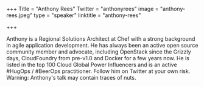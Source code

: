 +++
Title = "Anthony Rees"
Twitter = "anthonyrees"
image = "anthony-rees.jpeg"
type = "speaker"
linktitle = "anthony-rees"

+++

Anthony is a Regional Solutions Architect at Chef with a strong background in agile application development.  He has always been an active open source community member and advocate, including OpenStack since the Grizzly days, CloudFoundry from pre-v1.0 and Docker for a few years now. He is listed in the top 100 Cloud Global Power Influencers and is an active #HugOps / #BeerOps practitioner.  Follow him on Twitter at your own risk.  Warning: Anthony's talk may contain traces of nuts.
